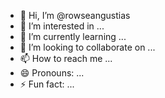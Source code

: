 - 👋 Hi, I’m @rowseangustias
- 👀 I’m interested in ...
- 🌱 I’m currently learning ...
- 💞️ I’m looking to collaborate on ...
- 📫 How to reach me ...
- 😄 Pronouns: ...
- ⚡ Fun fact: ...

<!---
rowseangustias/rowseangustias is a ✨ special ✨ repository because its `README.md` (this file) appears on your GitHub profile.
You can click the Preview link to take a look at your changes.
--->
